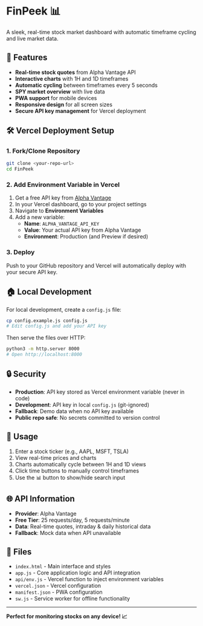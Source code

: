 # FinPeek 📊

A sleek, real-time stock market dashboard with automatic timeframe cycling and live market data.

## 🚀 Features

- **Real-time stock quotes** from Alpha Vantage API
- **Interactive charts** with 1H and 1D timeframes  
- **Automatic cycling** between timeframes every 5 seconds
- **SPY market overview** with live data
- **PWA support** for mobile devices
- **Responsive design** for all screen sizes
- **Secure API key management** for Vercel deployment

## 🛠️ Vercel Deployment Setup

### 1. Fork/Clone Repository
```bash
git clone <your-repo-url>
cd FinPeek
```

### 2. Add Environment Variable in Vercel
1. Get a free API key from [Alpha Vantage](https://www.alphavantage.co/support/#api-key)
2. In your Vercel dashboard, go to your project settings
3. Navigate to **Environment Variables**
4. Add a new variable:
   - **Name**: `ALPHA_VANTAGE_API_KEY`
   - **Value**: Your actual API key from Alpha Vantage
   - **Environment**: Production (and Preview if desired)

### 3. Deploy
Push to your GitHub repository and Vercel will automatically deploy with your secure API key.

## 🏠 Local Development

For local development, create a `config.js` file:
```bash
cp config.example.js config.js
# Edit config.js and add your API key
```

Then serve the files over HTTP:
```bash
python3 -m http.server 8000
# Open http://localhost:8000
```

## 🔒 Security

- **Production**: API key stored as Vercel environment variable (never in code)
- **Development**: API key in local `config.js` (git-ignored)
- **Fallback**: Demo data when no API key available
- **Public repo safe**: No secrets committed to version control

## 📱 Usage

1. Enter a stock ticker (e.g., AAPL, MSFT, TSLA)  
2. View real-time prices and charts
3. Charts automatically cycle between 1H and 1D views
4. Click time buttons to manually control timeframes
5. Use the 📊 button to show/hide search input

## 🌐 API Information

- **Provider**: Alpha Vantage
- **Free Tier**: 25 requests/day, 5 requests/minute
- **Data**: Real-time quotes, intraday & daily historical data
- **Fallback**: Mock data when API unavailable

## 🔧 Files

- `index.html` - Main interface and styles
- `app.js` - Core application logic and API integration
- `api/env.js` - Vercel function to inject environment variables
- `vercel.json` - Vercel configuration
- `manifest.json` - PWA configuration
- `sw.js` - Service worker for offline functionality

---

**Perfect for monitoring stocks on any device! 📈**